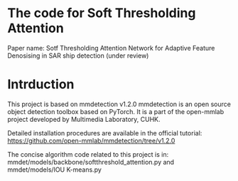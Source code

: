 # The code for Soft Thresholding Attention
Paper name: Sotf Thresholding Attention Network for Adaptive Feature Denosising in SAR ship detection (under review)

# Intrduction
This project is based on mmdetection v1.2.0
mmdetection is an open source object detection toolbox based on PyTorch. It is a part of the open-mmlab project developed by Multimedia Laboratory, CUHK.

Detailed installation procedures are available in the official tutorial: https://github.com/open-mmlab/mmdetection/tree/v1.2.0

The concise algorithm code related to this project is in: 
mmdet/models/backbone/softthreshold_attention.py 
and 
mmdet/models/IOU K-means.py
